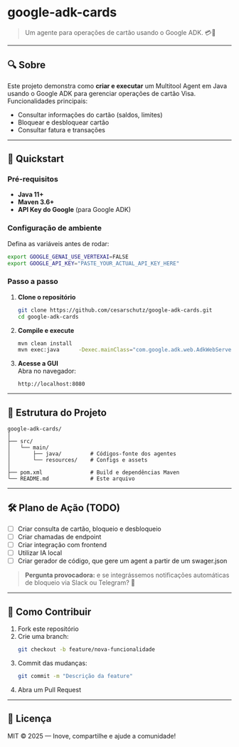 # google-adk-cards

> Um agente para operações de cartão usando o Google ADK. 💳🤖

---

## 🔍 Sobre

Este projeto demonstra como **criar e executar** um Multitool Agent em Java usando o Google ADK para gerenciar operações de cartão Visa.  
Funcionalidades principais:
- Consultar informações do cartão (saldos, limites)
- Bloquear e desbloquear cartão
- Consultar fatura e transações

---

## 🚀 Quickstart

### Pré-requisitos

- **Java 11+**
- **Maven 3.6+**
- **API Key do Google** (para Google ADK)

### Configuração de ambiente

Defina as variáveis antes de rodar:

```bash
export GOOGLE_GENAI_USE_VERTEXAI=FALSE
export GOOGLE_API_KEY="PASTE_YOUR_ACTUAL_API_KEY_HERE"
```

### Passo a passo

1. **Clone o repositório**
   ```bash
   git clone https://github.com/cesarschutz/google-adk-cards.git
   cd google-adk-cards
   ```
2. **Compile e execute**
   ```bash
   mvn clean install
   mvn exec:java      -Dexec.mainClass="com.google.adk.web.AdkWebServer"      -Dexec.args="--adk.agents.source-dir=src/main/java"      -Dexec.classpathScope="compile"
   ```
3. **Acesse a GUI**  
   Abra no navegador:
   ```text
   http://localhost:8080
   ```

---

## 📂 Estrutura do Projeto

```
google-adk-cards/
│
├── src/
│   └── main/
│       ├── java/         # Códigos-fonte dos agentes
│       └── resources/    # Configs e assets
│
├── pom.xml               # Build e dependências Maven
└── README.md             # Este arquivo
```

---

## 🛠️ Plano de Ação (TODO)

- [ ] Criar consulta de cartão, bloqueio e desbloqueio
- [ ] Criar chamadas de endpoint
- [ ] Criar integração com frontend
- [ ] Utilizar IA local
- [ ] Criar gerador de código, que gere um agent a partir de um swager.json

> **Pergunta provocadora:** e se integrássemos notificações automáticas de bloqueio via Slack ou Telegram? 🚀

---

## 🤝 Como Contribuir

1. Fork este repositório
2. Crie uma branch:
   ```bash
   git checkout -b feature/nova-funcionalidade
   ```
3. Commit das mudanças:
   ```bash
   git commit -m "Descrição da feature"
   ```
4. Abra um Pull Request

---

## 📄 Licença

MIT © 2025 — Inove, compartilhe e ajude a comunidade!  
